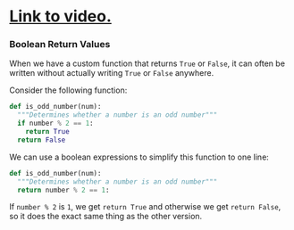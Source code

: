 # [Link to video.](https://www.youtube.com/watch?v=amVALHZerxg&list=PLVD25niNi0Bkf2psAf7PzB1SV068XyNPo&index=30)

### Boolean Return Values

When we have a custom function that returns `True` or `False`, it can often be written without actually writing `True` or `False` anywhere. 

Consider the following function:


```python
def is_odd_number(num):
  """Determines whether a number is an odd number"""
  if number % 2 == 1:
    return True
  return False
```

We can use a boolean expressions to simplify this function to one line:

```python
def is_odd_number(num):
  """Determines whether a number is an odd number"""
  return number % 2 == 1:
```

If `number % 2` is `1`, we get `return True` and otherwise we get `return False`, so it does the exact same thing as the other version.
